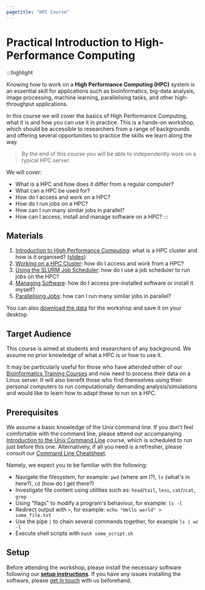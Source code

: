 ```yaml
---
pagetitle: "HPC Course"
---
```


# Practical Introduction to High-Performance Computing

:::highlight

Knowing how to work on a **High Performance Computing (HPC)** system is an essential skill for applications such as bioinformatics, big-data analysis, image processing, machine learning, parallelising tasks, and other high-throughput applications. 

In this course we will cover the basics of High Performance Computing, what it is and how you can use it in practice. This is a hands-on workshop, which should be accessible to researchers from a range of backgrounds and offering several opportunities to practice the skills we learn along the way.

> By the end of this course you will be able to independently work on a typical HPC server.

We will cover:

- What is a HPC and how does it differ from a regular computer?
- What can a HPC be used for?
- How do I access and work on a HPC?
- How do I run jobs on a HPC? 
- How can I run many similar jobs in parallel?
- How can I access, install and manage software on a HPC?
:::

## Materials

1. [Introduction to High Performance Computing](01-intro.html): what is a HPC cluster and how is it organised? ([slides](https://docs.google.com/presentation/d/1KmnSznETddQdRYa6UAXtT-eMOsW7tEwbsOh0fK62c84/edit?usp=sharing))
1. [Working on a HPC Cluster](02-working_on_hpc.html): how do I access and work from a HPC?
1. [Using the SLURM Job Scheduler](03-slurm.html): how do I use a job scheduler to run jobs on the HPC?
1. [Managing Software](04-software.html): how do I access pre-installed software or install it myself?
1. [Parallelising Jobs](05-job_arrays.html): how can I run many similar jobs in parallel?

You can also [download the data](https://drive.google.com/file/d/1CLvr59-LTZmMjIl6ci8gD9ERr_kNQbMT/view?usp=sharing) for the workshop and save it on your desktop.


## Target Audience

This course is aimed at students and researchers of any background. We assume no prior knowledge of what a HPC is or how to use it.

It may be particularly useful for those who have attended other of our [Bioinformatics Training Courses](https://www.training.cam.ac.uk/bioinformatics/search) and now need to process their data on a Linux server. 
It will also benefit those who find themselves using their personal computers to run computationally demanding analysis/simulations and would like to learn how to adapt these to run on a HPC.


## Prerequisites

We assume a basic knowledge of the Unix command line. 
If you don't feel comfortable with the command line, please attend our accompanying [Introduction to the Unix Command Line](https://training.csx.cam.ac.uk/bioinformatics/course/bioinfo-unix2) course, which is scheduled to run just before this one.
Alternatively, if all you need is a refresher, please consult our [Command Line Cheatsheet](99-unix_cheatsheet.html). 

Namely, we expect you to be familiar with the following:

- Navigate the filesystem, for example: `pwd` (where am I?), `ls` (what's in here?), `cd` (how do I get there?)
- Investigate file content using utilities such as: `head`/`tail`, `less`, `cat`/`zcat`, `grep`
- Using "flags" to modify a program's behaviour, for example: `ls -l`
- Redirect output with `>`, for example: `echo "Hello world" > some_file.txt`
- Use the pipe `|` to chain several commands together, for example `ls | wc -l`
- Execute shell scripts with `bash some_script.sh`


## Setup

Before attending the workshop, please install the necessary software following our **[setup instructions](99-setup.html)**.
If you have any issues installing the software, please [get in touch](mailto:bioinfo@hermes.cam.ac.uk) with us beforehand.


